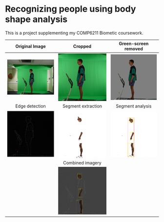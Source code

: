 # Recognizing people using body shape analysis

This is a project supplementing my COMP6211 Biometic coursework. 

| Original Image | Cropped | Green-screen removed |
|:-------------: | :-------------: | :-------------:|
| ![alt text](https://github.com/ivanplex/Gait_Analysis/blob/master/report/res/original.jpg "Original Image") | ![alt text](https://github.com/ivanplex/Gait_Analysis/blob/master/report/res/cropped.jpg "Cropped Image") | ![alt text](https://github.com/ivanplex/Gait_Analysis/blob/master/report/res/noGreen.jpg "Green-screen removed") |
| Edge detection | Segment extraction | Segment analysis |
| ![alt text](https://github.com/ivanplex/Gait_Analysis/blob/master/report/res/edgeDetection.jpg "Edge detection") | ![alt text](https://github.com/ivanplex/Gait_Analysis/blob/master/report/res/skin.png "Segment extraction") | ![alt text](https://github.com/ivanplex/Gait_Analysis/blob/master/report/res/segment_analysis.png "Segment analysis") |
|  | Combined imagery |  |
|  | ![alt text](https://github.com/ivanplex/Gait_Analysis/blob/master/report/res/combined.jpg "Combined imagery") |  |


